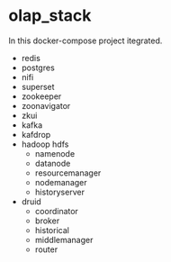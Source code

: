 # olap_stack

In this docker-compose project itegrated.

* redis
* postgres
* nifi
* superset
* zookeeper
* zoonavigator
* zkui
* kafka
* kafdrop
* hadoop hdfs
    * namenode
    * datanode
    * resourcemanager
    * nodemanager
    * historyserver
* druid
   * coordinator
   * broker
   * historical
   * middlemanager
   * router
